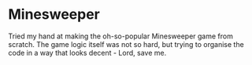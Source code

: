 # Minesweeper

Tried my hand at making the oh-so-popular Minesweeper game from scratch.
The game logic itself was not so hard, but trying to organise the code in a way that looks decent - Lord, save me.


